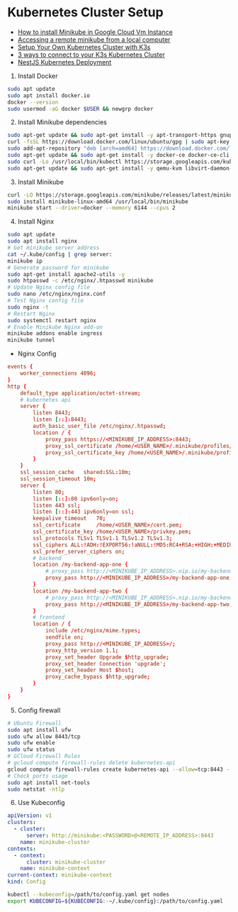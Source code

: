 # Kubernetes Cluster Setup

- [How to install Minikube in Google Cloud Vm Instance](https://medium.com/google-cloud/how-to-install-minikube-in-google-cloud-vm-instance-b5ea57cb2204)
- [Accessing a remote minikube from a local computer](https://faun.pub/accessing-a-remote-minikube-from-a-local-computer-fd6180dd66dd#:~:text=You%20can't%20access%20minikube,forward%20them%20to%20kube%2Dapiserver.)
- [Setup Your Own Kubernetes Cluster with K3s](https://itnext.io/setup-your-own-kubernetes-cluster-with-k3s-b527bf48e36a)
- [3 ways to connect to your K3s Kubernetes Cluster](https://headworq.org/en/how-to-connect-to-kubernetes/)
- [NestJS Kubernetes Deployment](https://huseyinnurbaki.medium.com/nestjs-kubernetes-deployment-part-2-deployment-dad327dee631)

1. Install Docker
```bash
sudo apt update
sudo apt install docker.io
docker --version
sudo usermod -aG docker $USER && newgrp docker
```

2. Install Minikube dependencies
```bash
sudo apt-get update && sudo apt-get install -y apt-transport-https gnupg2 curl
curl -fsSL https://download.docker.com/linux/ubuntu/gpg | sudo apt-key add -
sudo add-apt-repository "deb [arch=amd64] https://download.docker.com/linux/ubuntu $(lsb_release -cs) stable"
sudo apt-get update && sudo apt-get install -y docker-ce docker-ce-cli containerd.io
sudo curl -Lo /usr/local/bin/kubectl https://storage.googleapis.com/kubernetes-release/release/$(curl -s https://storage.googleapis.com/kubernetes-release/release/stable.txt)/bin/linux/amd64/kubectl && sudo chmod +x /usr/local/bin/kubectl
sudo apt-get update && sudo apt-get install -y qemu-kvm libvirt-daemon-system libvirt-clients bridge-utils virt-manager
```

3. Install Minikube
```bash
curl -LO https://storage.googleapis.com/minikube/releases/latest/minikube-linux-amd64
sudo install minikube-linux-amd64 /usr/local/bin/minikube
minikube start --driver=docker --memory 6144 --cpus 2
```

4. Install Nginx
```bash
sudo apt update
sudo apt install nginx
# Get minikube server address
cat ~/.kube/config | grep server:
minikube ip
# Generate password for minikube
sudo apt-get install apache2-utils -y
sudo htpasswd -c /etc/nginx/.htpasswd minikube
# Update Nginx config file
sudo nano /etc/nginx/nginx.conf
# Test Nginx config file
sudo nginx -t
# Restart Nginx
sudo systemctl restart nginx
# Enable Minikube Nginx add-on
minikube addons enable ingress
minikube tunnel
```
- Nginx Config
```conf
events {
    worker_connections 4096;
}
http {
    default_type application/octet-stream;
    # kubernetes api
    server {
        listen 8443;
        listen [::]:8443;
        auth_basic_user_file /etc/nginx/.htpasswd;
        location / {
            proxy_pass https://<MINIKUBE_IP_ADDRESS>:8443;
            proxy_ssl_certificate /home/<USER_NAME>/.minikube/profiles/minikube/client.crt;
            proxy_ssl_certificate_key /home/<USER_NAME>/.minikube/profiles/minikube/client.key;
        }
    }
    ssl_session_cache   shared:SSL:10m;
    ssl_session_timeout 10m;
    server {
        listen 80;
        listen [::]:80 ipv6only=on;
        listen 443 ssl;
        listen [::]:443 ipv6only=on ssl;
        keepalive_timeout   70;
        ssl_certificate     /home/<USER_NAME>/cert.pem;
        ssl_certificate_key /home/<USER_NAME>/privkey.pem;
        ssl_protocols TLSv1 TLSv1.1 TLSv1.2 TLSv1.3;
        ssl_ciphers ALL:!ADH:!EXPORT56:!aNULL:!MD5:RC4+RSA:+HIGH:+MEDIUM:+LOW:+SSLv3:+EXP;
        ssl_prefer_server_ciphers on;
        # backend
        location /my-backend-app-one {
            # proxy_pass http://<MINIKUBE_IP_ADDRESS>.nip.io/my-backend-app-one;
            proxy_pass http://<MINIKUBE_IP_ADDRESS>/my-backend-app-one;
        }
        location /my-backend-app-two {
            # proxy_pass http://<MINIKUBE_IP_ADDRESS>.nip.io/my-backend-app-two;
            proxy_pass http://<MINIKUBE_IP_ADDRESS>/my-backend-app-two;
        }
        # frontend
        location / {
            include /etc/nginx/mime.types;
            sendfile on;
            proxy_pass http://<MINIKUBE_IP_ADDRESS>/;
            proxy_http_version 1.1;
            proxy_set_header Upgrade $http_upgrade;
            proxy_set_header Connection 'upgrade';
            proxy_set_header Host $host;
            proxy_cache_bypass $http_upgrade;
        }
    }
}
```

5. Config firewall
```bash
# Ubuntu Firewall
sudo apt install ufw
sudo ufw allow 8443/tcp
sudo ufw enable
sudo ufw status
# GCloud Firewall Rules
# gcloud compute firewall-rules delete kubernetes-api
gcloud compute firewall-rules create kubernetes-api --allow=tcp:8443 --direction=ingress --enable-logging --description="Allow incoming traffic on Kubernetes API"
# Check ports usage
sudo apt install net-tools
sudo netstat -ntlp
```

6. Use Kubeconfig
```yaml
apiVersion: v1
clusters:
  - cluster:
      server: http://minikube:<PASSWORD>@<REMOTE_IP_ADDRESS>:8443
    name: minikube-cluster
contexts:
  - context:
      cluster: minikube-cluster
    name: minikube-context
current-context: minikube-context
kind: Config
```
```bash
kubectl --kubeconfig=/path/to/config.yaml get nodes
export KUBECONFIG=${KUBECONFIG:-~/.kube/config}:/path/to/config.yaml
```